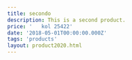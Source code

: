 ```yaml
---
title: secondo
description: This is a second product.
price: '   kol 25422'
date: '2018-05-01T00:00:00.000Z'
tags: 'products'
layout: product2020.html
---
```


